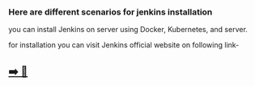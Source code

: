 ### Here are different scenarios for jenkins installation

you can install Jenkins on server using Docker, Kubernetes, and server.

for installation you can visit Jenkins official website on following link-

##  [➡️ 👣](https://www.jenkins.io/doc/book/installing/kubernetes/)
